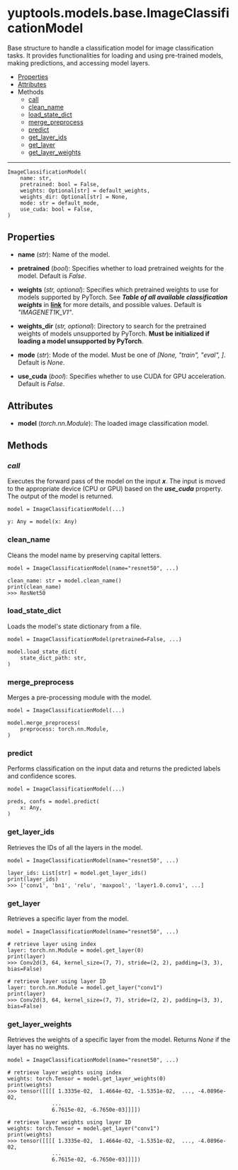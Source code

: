 # yuptools.models.base.ImageClassificationModel

Base structure to handle a classification model for image classification tasks.
It provides functionalities for loading and using pre-trained models, making predictions, and accessing model layers.


- [Properties](#properties)
- [Attributes](#attributes)
- Methods
  - [call](#call)
  - [clean_name](#clean_name)
  - [load_state_dict](#load_state_dict)
  - [merge_preprocess](#merge_preprocess)
  - [predict](#predict)
  - [get_layer_ids](#get_layer_ids)
  - [get_layer](#get_layer)
  - [get_layer_weights](#get_layer_weights)


---


```
ImageClassificationModel(
    name: str,
    pretrained: bool = False,
    weights: Optional[str] = default_weights,
    weights_dir: Optional[str] = None,
    mode: str = default_mode,
    use_cuda: bool = False,
)
```

## Properties

- **name** (*str*):
Name of the model.

- **pretrained** (*bool*):
Specifies whether to load pretrained weights for the model.
Default is *False*.

- **weights** (*str, optional*):
Specifies which pretrained weights to use for models supported by PyTorch.
See ***Table of all available classification weights*** in [**link**](https://pytorch.org/vision/stable/models.html) for more details, and possible values.
Default is *"IMAGENET1K_V1"*.

- **weights_dir** (*str, optional*):
Directory to search for the pretrained weights of models unsupported by PyTorch.
**Must be initialized if loading a model unsupported by PyTorch**.

- **mode** (*str*):
Mode of the model.
Must be one of *[None, "train", "eval", ]*.
Default is *None*.

- **use_cuda** (*bool*):
Specifies whether to use CUDA for GPU acceleration.
Default is *False*.


## Attributes

- **model** (*torch.nn.Module*):
The loaded image classification model.


## Methods


### *call*

Executes the forward pass of the model on the input ***x***.
The input is moved to the appropriate device (CPU or GPU) based on the ***use_cuda*** property.
The output of the model is returned.

```
model = ImageClassificationModel(...)

y: Any = model(x: Any)
```


### clean_name

Cleans the model name by preserving capital letters.

```
model = ImageClassificationModel(name="resnet50", ...)

clean_name: str = model.clean_name()
print(clean_name)
>>> ResNet50
```


### load_state_dict

Loads the model's state dictionary from a file.

```
model = ImageClassificationModel(pretrained=False, ...)

model.load_state_dict(
    state_dict_path: str,
)
```


### merge_preprocess

Merges a pre-processing module with the model.

```
model = ImageClassificationModel(...)

model.merge_preprocess(
    preprocess: torch.nn.Module,
)
```


### predict

Performs classification on the input data and returns the predicted labels and confidence scores.

```
model = ImageClassificationModel(...)

preds, confs = model.predict(
    x: Any,
)
```


### get_layer_ids

Retrieves the IDs of all the layers in the model.

```
model = ImageClassificationModel(name="resnet50", ...)

layer_ids: List[str] = model.get_layer_ids()
print(layer_ids)
>>> ['conv1', 'bn1', 'relu', 'maxpool', 'layer1.0.conv1', ...]
```


### get_layer

Retrieves a specific layer from the model.

```
model = ImageClassificationModel(name="resnet50", ...)

# retrieve layer using index
layer: torch.nn.Module = model.get_layer(0)
print(layer)
>>> Conv2d(3, 64, kernel_size=(7, 7), stride=(2, 2), padding=(3, 3), bias=False)

# retrieve layer using layer ID
layer: torch.nn.Module = model.get_layer("conv1")
print(layer)
>>> Conv2d(3, 64, kernel_size=(7, 7), stride=(2, 2), padding=(3, 3), bias=False)
```


### get_layer_weights

Retrieves the weights of a specific layer from the model.
Returns *None* if the layer has no weights.

```
model = ImageClassificationModel(name="resnet50", ...)

# retrieve layer weights using index
weights: torch.Tensor = model.get_layer_weights(0)
print(weights)
>>> tensor([[[[ 1.3335e-02,  1.4664e-02, -1.5351e-02,  ..., -4.0896e-02,
              ...
              6.7615e-02, -6.7650e-03]]]])

# retrieve layer weights using layer ID
weights: torch.Tensor = model.get_layer("conv1")
print(weights)
>>> tensor([[[[ 1.3335e-02,  1.4664e-02, -1.5351e-02,  ..., -4.0896e-02,
              ...
              6.7615e-02, -6.7650e-03]]]])
```
